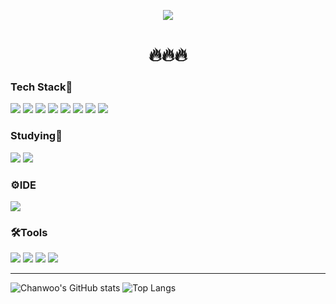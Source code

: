 <p align="center">
<img 
  src="https://capsule-render.vercel.app/api?type=blur&color=0:fbc2eb,100:a6c1ee&height=300&section=header&text=I'm%20Chanwoo%20!&fontSize=90" />
</p>

<h1 align="center">🔥🔥🔥</h1>
<h3>Tech Stack🌟</h3>
<div>
  <img src = "https://img.shields.io/badge/Artificial%20Intelligence-FF6F00?style=for-the-badge&logo=ai&logoColor=white">
  <img src="https://img.shields.io/badge/python-%233776AB.svg?&style=for-the-badge&logo=python&logoColor=white" />
  <img src = "https://img.shields.io/badge/Spring%20Boot-6DB33F?style=for-the-badge&logo=spring-boot&logoColor=white">
  <img style="display:inline-block;" src="https://img.shields.io/badge/React-61DAFB?style=for-the-badge&logo=React&logoColor=black"/>
  <img style="display:inline-block;" src="https://img.shields.io/badge/javascript-%23F7DF1E.svg?&style=for-the-badge&logo=javascript&logoColor=black"/>
  <img src="https://img.shields.io/badge/fastapi-%23009688.svg?&style=for-the-badge&logo=fastapi&logoColor=white" />
  <img src="https://img.shields.io/badge/mongodb-%2347A248.svg?&style=for-the-badge&logo=mongodb&logoColor=white" />
  <img src="https://img.shields.io/badge/mysql-%234479A1.svg?&style=for-the-badge&logo=mysql&logoColor=white" />
</div>

<h3>Studying📝</h3>
<p>
  <img src = "https://img.shields.io/badge/Artificial%20Intelligence-FF6F00?style=for-the-badge&logo=ai&logoColor=white">
  <img style="display:inline-block;" src="https://img.shields.io/badge/React-61DAFB?style=for-the-badge&logo=React&logoColor=black"/>
</p>


<h3>⚙️IDE</h3>
<img src="https://img.shields.io/badge/visual%20studio%20code-%23007ACC.svg?&style=for-the-badge&logo=visual%20studio%20code&logoColor=white" />


<h3>🛠️Tools</h3>

<div>
<img  src="https://img.shields.io/badge/notion-%23000000.svg?&style=for-the-badge&logo=notion&logoColor=white" />
<img src="https://img.shields.io/badge/figma-%23F24E1E.svg?&style=for-the-badge&logo=figma&logoColor=white" />
<img  src="https://img.shields.io/badge/git-%23F05032.svg?&style=for-the-badge&logo=git&logoColor=white" />
<img  src="https://img.shields.io/badge/github-%23181717.svg?&style=for-the-badge&logo=github&logoColor=white" />
</div>

---
![Chanwoo's GitHub stats](https://github-readme-stats.vercel.app/api?username=I-Chanwoo&show_icons=true&theme=radical)
![Top Langs](https://github-readme-stats.vercel.app/api/top-langs/?username=I-Chanwoo&layout=compact&card_width=495&langs_count=8&custom_title=Most%20Used%20Languages)
